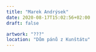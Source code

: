 ```yaml
---
title: "Marek Andrýsek"
date: 2020-08-17T15:02:56+02:00
draft: false

artwork: "???"
location: "Dům pánů z Kunštátu"
---
```

